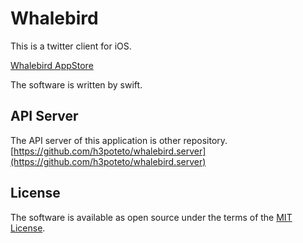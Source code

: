 # Whalebird

This is a twitter client for iOS.

[Whalebird AppStore](https://itunes.apple.com/jp/app/whalebird/id955717062)

The software is written by swift.

## API Server

The API server of this application is other repository.
[https://github.com/h3poteto/whalebird.server](https://github.com/h3poteto/whalebird.server)

## License
The software is available as open source under the terms of the [MIT License](https://opensource.org/licenses/MIT).
